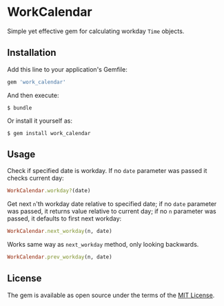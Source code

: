 # WorkCalendar

Simple yet effective gem for calculating workday `Time` objects.

## Installation

Add this line to your application's Gemfile:

```ruby
gem 'work_calendar'
```

And then execute:

    $ bundle

Or install it yourself as:

    $ gem install work_calendar

## Usage

Check if specified date is workday. If no `date` parameter was passed it checks current day:

```ruby
WorkCalendar.workday?(date)
```

Get next `n`'th workday date relative to specified date; if no `date` parameter was passed, it returns value relative to current day; if no `n` parameter was passed, it defaults to first next workday:

```ruby
WorkCalendar.next_workday(n, date)
```

Works same way as `next_workday` method, only looking backwards.

```ruby
WorkCalendar.prev_workday(n, date)
```

## License

The gem is available as open source under the terms of the [MIT License](https://opensource.org/licenses/MIT).
